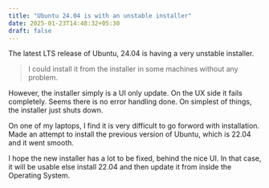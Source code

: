 ```yaml
---
title: "Ubuntu 24.04 is with an unstable installer"
date: 2025-01-23T14:48:32+05:30
draft: false
---
```


The latest LTS release of Ubuntu, 24.04 is having a very unstable installer.

> I could install it from the installer in some machines without any problem.

However, the installer simply is a UI only update. On the UX side it fails completely. Seems there is no error handling done. On simplest of things, the installer just shuts down.

On one of my laptops, I find it is very difficult to go forword with installation. Made an attempt to install the previous version of Ubuntu, which is 22.04 and it went smooth.

I hope the new installer has a lot to be fixed, behind the nice UI. In that case, it will be usable else install 22.04 and then update it from inside the Operating System.